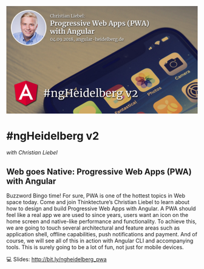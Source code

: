 ![ngHeidelbergv2.jpg](ngHeidelbergv2.jpg)

# #ngHeidelberg v2
_with Christian Liebel_

## Web goes Native: Progressive Web Apps (PWA) with Angular

Buzzword Bingo time! For sure, PWA is one of the hottest topics in Web space today. Come and join Thinktecture’s Christian Liebel to learn about how to design and build Progressive Web Apps with Angular. A PWA should feel like a real app we are used to since years, users want an icon on the home screen and native-like performance and functionality. To achieve this, we are going to touch several architectural and feature areas such as application shell, offline capabilities, push notifications and payment. And of course, we will see all of this in action with Angular CLI and accompanying tools. This is surely going to be a lot of fun, not just for mobile devices.

💻 Slides: http://bit.ly/ngheidelberg_pwa
